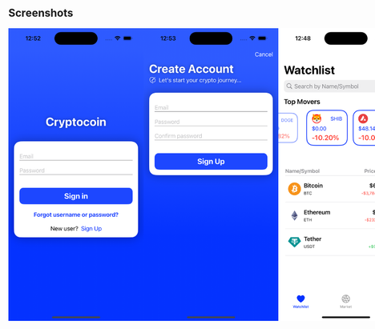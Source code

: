 ## Screenshots
<div style="display: flex; justify-content: space-between;">
<img src="https://github.com/CJRookie/CryptoWallet/blob/main/Images/Screenshot2.png" alt="Xcode Simulator Screenshot" width="270" height="585">
<img src="https://github.com/CJRookie/CryptoWallet/blob/main/Images/Screenshot1.png" alt="Xcode Simulator Screenshot" width="270" height="585">
<img src="https://github.com/CJRookie/CryptoWallet/blob/main/Images/Screenshot3.png" alt="Xcode Simulator Screenshot" width="270" height="585">
<img src="https://github.com/CJRookie/CryptoWallet/blob/main/Images/Screenshot4.png" alt="Xcode Simulator Screenshot" width="270" height="585">
<img src="https://github.com/CJRookie/CryptoWallet/blob/main/Images/Screenshot5.png" alt="Xcode Simulator Screenshot" width="270" height="585">
<img src="https://github.com/CJRookie/CryptoWallet/blob/main/Images/Screenshot6.png" alt="Xcode Simulator Screenshot" width="270" height="585">
</div>
